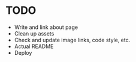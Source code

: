 # TODO

* Write and link about page
* Clean up assets
* Check and update image links, code style, etc.
* Actual README
* Deploy
